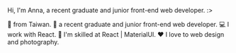 Hi, I'm Anna, a recent graduate and junior front-end web developer. :>

:round_pushpin: from Taiwan.
:briefcase: a recent graduate and junior front-end web developer.
:computer: I work with React.
:ninja: I'm skilled at React | MaterialUI.
:heart: I love to web design and photography.
